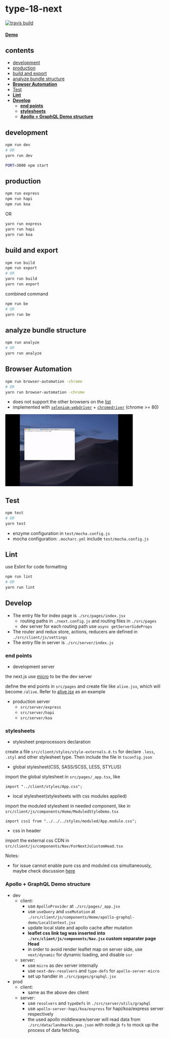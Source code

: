 <h1>type-18-next</h1>

[![travis build][travis build]][travis build-url]

#### [Demo](https://type-18-next.vercel.app/)

<h2>contents</h2>

- [development](#development)
- [production](#production)
- [build and export](#build-and-export)
- [analyze bundle structure](#analyze-bundle-structure)
- [**Browser Automation**](#browser-automation)
- [Test](#test)
- [**Lint**](#lint)
- [**Develop**](#develop)
  - [**end points**](#end-points)
  - [**stylesheets**](#stylesheets)
  - [**Apollo + GraphQL Demo structure**](#apollo--graphql-demo-structure)

## development
```bash
npm run dev
# OR
yarn run dev
```

```bash
PORT=3000 npm start
```

## production

```bash
npm run express
npm run hapi
npm run koa
```

OR

```bash
yarn run express
yarn run hapi
yarn run koa
```


## build and export

```bash
npm run build
npm run export
# OR
yarn run build
yarn run export
```
combined command
```bash
npm run be
# OR
yarn run be
```

## analyze bundle structure
```bash
npm run analyze
# OR
yarn run analyze
```

## **Browser Automation**

```bash
npm run browser-automation -chrome
# OR
yarn run browser-automation -chrome
```

- does not support the other browsers on the [list](https://www.selenium.dev/selenium/docs/api/javascript/module/selenium-webdriver/lib/capabilities_exports_Browser.html)
- implemented with [`selenium-webdriver`](https://www.npmjs.com/package/selenium-webdriver) + [`chromedriver`](https://www.npmjs.com/package/chromedriver) (chrome >= 80)

<img src="./doc/images/yarn-ba.gif" alt="demo browser automation" width="80%"/>

## Test

```bash
npm test
# OR
yarn test
```
- enzyme configuration in `test/mocha.config.js`
- mocha configuration: `.mocharc.yml` include `test/mocha.config.js`

## **Lint**

use Eslint for code formatting

```bash
npm run lint
# OR
yarn run lint
```

## **Develop**
- The entry file for index page is `./src/pages/index.jsx`
  - routing paths in `./next.config.js` and routing files in `./src/pages`
  - dev server for each routing path use `async getServerSideProps`
- The router and redux store, actions, reducers are defined in `./src/client/js/settings`
- The entry file in server is `./src/server/index.js`

### **end points**

- development server

the next.js use [micro](https://www.npmjs.com/package/micro) to be the dev server

define the end points in `src/pages` and create file like `alive.jsx`, which will become `/alive`. Refer to [alive.jsx](./src/pages/alive.jsx) as an example

- production server
  - `src/server/express`
  - `src/server/hapi`
  - `src/server/koa`

### **stylesheets**

- stylesheet preprocessors declaration

create a file `src/client/styles/style-externals.d.ts` for declare `.less`, `.styl` and other stylesheet type. Then include the file in `tsconfig.json`

- global stylesheet(CSS, SASS/SCSS, LESS, STYLUS)

import the global stylesheet in `src/pages/_app.tsx`, like

```tsx
import "../client/styles/App.css";
```

- local stylesheet(stylesheets with css modules applied)

import the moduled stylesheet in needed component, like in `src/client/js/components/Home/ModuledStyleDemo.tsx`

```tsx
import css1 from "../../../styles/moduled/App.module.css";
```

- css in header

import the external css CDN in `src/client/js/components/Nav/ForNextJsCustomHead.tsx`

Notes:
- for issue cannot enable pure css and moduled css simultaneously, maybe check discussion [here](https://github.com/vercel/next.js/discussions/14946)

### **Apollo + GraphQL Demo structure**

- dev
  - client: 
    - use `ApolloProvider` at `./src/pages/_app.jsx`
    - use `useQuery` and `useMutation` at `./src/client/js/components/Home/apollo-graphql-demo/LocalContext.jsx`
    - update local state and apollo cache after mutation
    - **leaflet css link tag was inserted into `./src/client/js/components/Nav.jsx` custom separater page Head**
    - in order to avoid render leaflet map on server side, use `next/dynamic` for dynamic loading, and disable `ssr`
  - server: 
    - use `micro` as dev server internally
    - use `next-dev-resolvers` and `type-defs` for `apollo-server-micro`
    - set up handler in `./src/pages/graphql.jsx`
- prod
  - client: 
    - same as the above dev client
  - server: 
    - use `resolvers` and `typeDefs` in `./src/server/utils/graphql`
    - use `apollo-server-hapi/koa/express` for hapi/koa/express server respectively
    - the used apollo middleware/server will read data from `./src/data/landmarks.geo.json` with node.js `fs` to mock up the process of data fetching.

[travis build]: https://travis-ci.org/1846689910/type-18-next.svg?branch=master
[travis build-url]: https://travis-ci.org/1846689910/type-18-next
